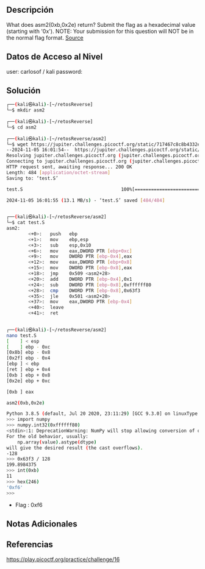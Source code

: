 
## Descripción 
What does asm2(0xb,0x2e) return? Submit the flag as a hexadecimal value (starting with '0x'). NOTE: Your submission for this question will NOT be in the normal flag format. [Source](https://jupiter.challenges.picoctf.org/static/717467c8c8b4332ea5873ad8fe7b2dad/test.S)

## Datos de Acceso al Nivel
user: carlosof / kali
password:

## Solución
```bash 
┌──(kali㉿kali)-[~/retosReverse]
└─$ mkdir asm2     
                                                                                                                                                                       
┌──(kali㉿kali)-[~/retosReverse]
└─$ cd asm2
                                                                                                                                                                       
┌──(kali㉿kali)-[~/retosReverse/asm2]
└─$ wget https://jupiter.challenges.picoctf.org/static/717467c8c8b4332ea5873ad8fe7b2dad/test.S
--2024-11-05 16:01:54--  https://jupiter.challenges.picoctf.org/static/717467c8c8b4332ea5873ad8fe7b2dad/test.S
Resolving jupiter.challenges.picoctf.org (jupiter.challenges.picoctf.org)... 3.131.60.8
Connecting to jupiter.challenges.picoctf.org (jupiter.challenges.picoctf.org)|3.131.60.8|:443... connected.
HTTP request sent, awaiting response... 200 OK
Length: 484 [application/octet-stream]
Saving to: ‘test.S’

test.S                                    100%[==================================

2024-11-05 16:01:55 (13.1 MB/s) - ‘test.S’ saved [484/484]

                                                                                 
┌──(kali㉿kali)-[~/retosReverse/asm2]
└─$ cat test.S               
asm2:
        <+0>:   push   ebp
        <+1>:   mov    ebp,esp
        <+3>:   sub    esp,0x10
        <+6>:   mov    eax,DWORD PTR [ebp+0xc]
        <+9>:   mov    DWORD PTR [ebp-0x4],eax
        <+12>:  mov    eax,DWORD PTR [ebp+0x8]
        <+15>:  mov    DWORD PTR [ebp-0x8],eax
        <+18>:  jmp    0x509 <asm2+28>
        <+20>:  add    DWORD PTR [ebp-0x4],0x1
        <+24>:  sub    DWORD PTR [ebp-0x8],0xffffff80
        <+28>:  cmp    DWORD PTR [ebp-0x8],0x63f3
        <+35>:  jle    0x501 <asm2+20>
        <+37>:  mov    eax,DWORD PTR [ebp-0x4]
        <+40>:  leave  
        <+41>:  ret    

                                                                                 
┌──(kali㉿kali)-[~/retosReverse/asm2]
nano test.S
[    ] < esp
[    ] ebp - 0xc
[0x8b] ebp - 0x8
[0x2f] ebp - 0x4
[ebp ] < ebp
[ret ] ebp + 0x4
[0xb ] ebp + 0x8
[0x2e] ebp + 0xc

[0xb ] eax

asm2(0xb,0x2e)
```

```bash
Python 3.8.5 (default, Jul 20 2020, 23:11:29) [GCC 9.3.0] on linuxType "help", "copyright", "credits" or "license" for more information.>>> 0xb <= 0x63f3
>>> import numpy
>>> numpy.int32(0xffffff80)
<stdin>:1: DeprecationWarning: NumPy will stop allowing conversion of out-of-bound Python integers to integer arrays.  The conversion of 4294967168 to int32 will fail in the future.
For the old behavior, usually:
    np.array(value).astype(dtype)
will give the desired result (the cast overflows).
-128
>>> 0x63f3 / 128
199.8984375
>>> int(0xb)
11
>>> hex(246)
'0xf6'
>>>

```

- Flag : 0xf6

## Notas Adicionales
## Referencias 
https://play.picoctf.org/practice/challenge/16

